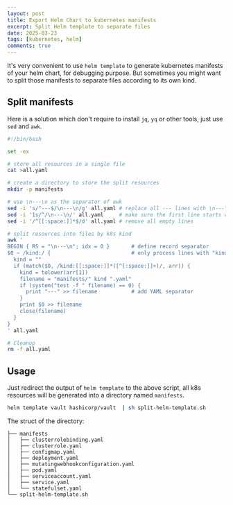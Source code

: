 ```yaml
---
layout: post
title: Export Helm Chart to kubernetes manifests
excerpt: Split Helm template to separate files
date: 2025-03-23
tags: [kubernetes, helm]
comments: true
---
```


It's very convenient to use `helm template` to generate kubernetes manifests of your helm chart, for debugging purpose. But sometimes you might want to split those manifests to separate files according to its own kind.

## Split manifests

Here is a solution which don't require to install `jq`, `yq` or other tools, just use `sed` and `awk`.

```bash
#!/bin/bash

set -ex

# store all resources in a single file
cat >all.yaml

# create a directory to store the split resources
mkdir -p manifests

# use \n---\n as the separator of awk
sed -i 's/^---$/\n---\n/g' all.yaml # replace all --- lines with \n---\n
sed -i '1s/^/\n---\n/' all.yaml     # make sure the first line starts with \n---\n
sed -i '/^[[:space:]]*$/d' all.yaml # remove all empty lines

# split resources into files by k8s kind
awk '
BEGIN { RS = "\n---\n"; idx = 0 }       # define record separator
$0 ~ /kind:/ {                          # only process lines with "kind:"
  kind = ""
  if (match($0, /kind:[[:space:]]*([^[:space:]]+)/, arr)) {
    kind = tolower(arr[1])
    filename = "manifests/" kind ".yaml"
    if (system("test -f " filename) == 0) {
      print "---" >> filename           # add YAML separator
    }
    print $0 >> filename
    close(filename)
  }
}
' all.yaml

# Cleanup
rm -f all.yaml
```

## Usage

Just redirect the output of `helm template` to the above script, all k8s resources will be generated into a directory named `manifests`.

```bash
helm template vault hashicorp/vault  | sh split-helm-template.sh
```

The struct of the directory:

```
├── manifests
│   ├── clusterrolebinding.yaml
│   ├── clusterrole.yaml
│   ├── configmap.yaml
│   ├── deployment.yaml
│   ├── mutatingwebhookconfiguration.yaml
│   ├── pod.yaml
│   ├── serviceaccount.yaml
│   ├── service.yaml
│   └── statefulset.yaml
└── split-helm-template.sh
```